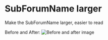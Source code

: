 # SubForumName larger

Make the SubForumName larger, easier to read

Before and After:
![Before and after image](http://i.imgur.com/X1Wj0Tb.png "before and after")
